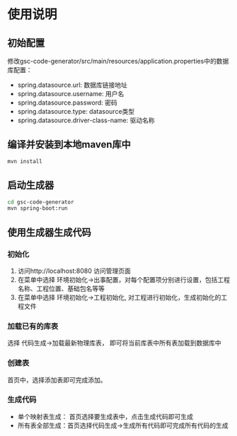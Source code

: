 # 使用说明

## 初始配置

修改gsc-code-generator/src/main/resources/application.properties中的数据库配置：

* spring.datasource.url: 数据库链接地址
* spring.datasource.username: 用户名
* spring.datasource.password: 密码
* spring.datasource.type: datasource类型
* spring.datasource.driver-class-name: 驱动名称

## 编译并安装到本地maven库中

~~~bash
mvn install
~~~

## 启动生成器

~~~bash
cd gsc-code-generator
mvn spring-boot:run
~~~


## 使用生成器生成代码

### 初始化

1. 访问http://localhost:8080 访问管理页面
2. 在菜单中选择 环境初始化->出事配置，对每个配置项分别进行设置，包括工程名称、工程位置、基础包名等等
3. 在菜单中选择 环境初始化->工程初始化, 对工程进行初始化，生成初始化的工程文件

### 加载已有的库表

选择 代码生成->加载最新物理库表， 即可将当前库表中所有表加载到数据库中

### 创建表
首页中，选择添加表即可完成添加。

### 生成代码

* 单个映射表生成： 首页选择要生成表中，点击生成代码即可生成
* 所有表全部生成：首页选择代码生成->生成所有代码即可完成所有代码的生成